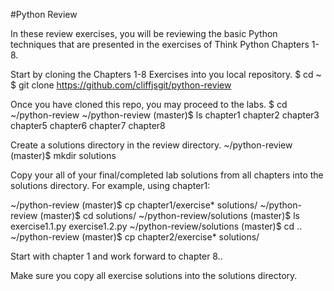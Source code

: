 #Python Review

In these review exercises, you will be reviewing the basic Python techniques that are presented in the exercises of Think Python Chapters 1-8.

Start by cloning the Chapters 1-8 Exercises into you local repository.
$ cd ~
$ git clone https://github.com/cliffjsgit/python-review

Once you have cloned this repo, you may proceed to the labs.
   $ cd ~/python-review
   ~/python-review (master)$ ls
   chapter1  chapter2  chapter3  chapter5  chapter6  chapter7  chapter8

Create a solutions directory in the review directory. 
   ~/python-review (master)$ mkdir solutions

Copy your all of your final/completed lab solutions from all chapters 
into the solutions directory.  For example, using chapter1:

   ~/python-review (master)$ cp chapter1/exercise*  solutions/
   ~/python-review (master)$ cd solutions/
   ~/python-review/solutions (master)$ ls exercise1.1.py  exercise1.2.py
   ~/python-review/solutions (master)$ cd ..
   ~/python-review (master)$ cp chapter2/exercise* solutions/

Start with chapter 1 and work forward to chapter 8..

Make sure you copy all exercise solutions into the solutions directory.

